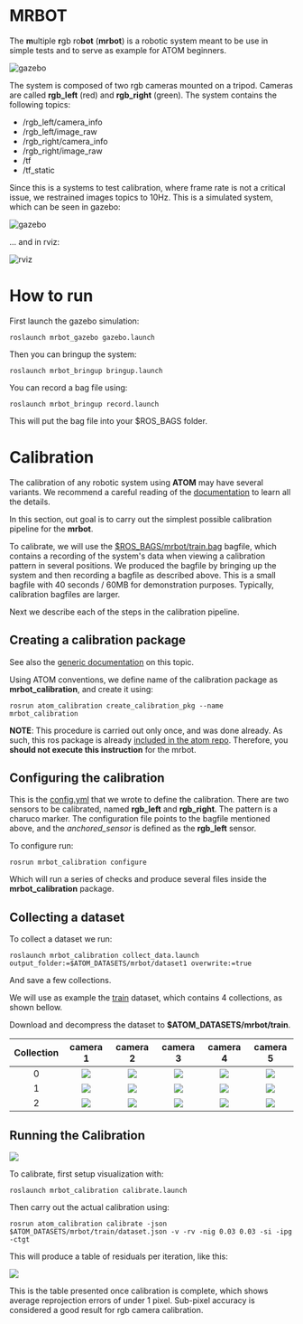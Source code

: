 # MRBOT

The **m**ultiple **r**gb ro**bot** (**mrbot**) is a robotic system meant to be use in simple tests and to serve as example for ATOM beginners.

![gazebo](docs/system.png)

The system is composed of two rgb cameras mounted on a tripod.
Cameras are called **rgb_left** (red) and **rgb_right** (green).
The system contains the following topics:

  - /rgb_left/camera_info
  - /rgb_left/image_raw
  - /rgb_right/camera_info
  - /rgb_right/image_raw
  - /tf
  - /tf_static

Since this is a systems to test calibration, where frame rate is not a critical issue, we restrained images topics to 10Hz.
This is a simulated system, which can be seen in gazebo:

![gazebo](docs/gazebo.png)

... and in rviz:

![rviz](docs/rviz.png)

# How to run

First launch the gazebo simulation:

    roslaunch mrbot_gazebo gazebo.launch

Then you can bringup the system:

    roslaunch mrbot_bringup bringup.launch

You can record a bag file using:

    roslaunch mrbot_bringup record.launch

This will put the bag file into your $ROS_BAGS folder.

# Calibration

The calibration of any robotic system using **ATOM** may have several variants. We recommend a careful reading of the [documentation](https://lardemua.github.io/atom_documentation/) to learn all the details.

In this section, out goal is to carry out the simplest possible calibration pipeline for the **mrbot**.

To calibrate, we will use the [$ROS_BAGS/mrbot/train.bag](https://drive.google.com/file/d/1Noo3eZh72m-xRobYZywdo1wtqg7e4wGa/view?usp=sharing) bagfile, which contains a recording of the system's data when viewing a calibration pattern in several positions. We produced the bagfile by bringing up the system and then recording a bagfile as described above. This is a small bagfile with 40 seconds / 60MB for demonstration purposes. Typically, calibration bagfiles are larger.

Next we describe each of the steps in the calibration pipeline.

## Creating a calibration package

See also the [generic documentation](https://lardemua.github.io/atom_documentation/procedures/#create-a-calibration-package) on this topic.

Using ATOM conventions, we define name of the calibration package as **mrbot_calibration**, and create it using:

    rosrun atom_calibration create_calibration_pkg --name mrbot_calibration

**NOTE**: This procedure is carried out only once, and was done already. As such, this ros package is already [included in the atom repo](https://github.com/lardemua/atom/tree/noetic-devel/atom_examples/mrbot/mrbot_calibration). Therefore, you **should not execute this instruction** for the mrbot.


## Configuring the calibration


This is the [config.yml](https://github.com/lardemua/atom/blob/noetic-devel/atom_examples/mrbot/mrbot_calibration/calibration/config.yml) that we wrote to define the calibration. There are two sensors to be calibrated, named **rgb_left** and **rgb_right**. The pattern is a charuco marker.
The configuration file points to the bagfile mentioned above, and the _anchored_sensor_ is defined as the **rgb_left** sensor.

To configure run:

    rosrun mrbot_calibration configure

Which will run a series of checks and produce several files inside the **mrbot_calibration** package.


## Collecting a dataset

To collect a dataset we run:

    roslaunch mrbot_calibration collect_data.launch output_folder:=$ATOM_DATASETS/mrbot/dataset1 overwrite:=true

And save a few collections.

We will use as example the [train](https://drive.google.com/file/d/1FobBsyxtI29hDt5NlKfAg7kFdsZxrcbG/view?usp=drive_link) dataset, which contains 4 collections, as shown bellow.

Download and decompress the dataset to **$ATOM_DATASETS/mrbot/train**.

Collection |           camera 1             |           camera 2 | camera 3 | camera 4 | camera 5
|:----------:|:----------:|:----------:|:----------:|:----------:|:----------:
0 | ![](docs/camera_1_000.jpg) |  ![](docs/camera_2_000.jpg) |  ![](docs/camera_3_000.jpg) |  ![](docs/camera_4_000.jpg) |  ![](docs/camera_5_000.jpg)
1 | ![](docs/camera_1_004.jpg) |  ![](docs/camera_2_004.jpg) |  ![](docs/camera_3_004.jpg) |  ![](docs/camera_4_004.jpg) |  ![](docs/camera_5_004.jpg)
2 | ![](docs/camera_1_014.jpg) |  ![](docs/camera_2_014.jpg) |  ![](docs/camera_3_014.jpg) |  ![](docs/camera_4_014.jpg) |  ![](docs/camera_5_014.jpg)


## Running the Calibration

![](docs/calibration.png)

To calibrate, first setup visualization with:

    roslaunch mrbot_calibration calibrate.launch

Then carry out the actual calibration using:

    rosrun atom_calibration calibrate -json $ATOM_DATASETS/mrbot/train/dataset.json -v -rv -nig 0.03 0.03 -si -ipg -ctgt


This will produce a table of residuals per iteration, like this:

![](docs/calibration_output.png)

This is the table presented once calibration is complete, which shows average reprojection errors of under 1 pixel. Sub-pixel accuracy is considered a good result for rgb camera calibration.

